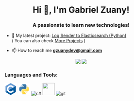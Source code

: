 <h1 align="center">Hi 👋, I'm Gabriel Zuany!</h1>
<h3 align="center">A passionate to learn new technologies!</h3>


- 🔭 My latest project: [Log Sender to Elasticsearch (Python)](https://github.com/GabrielZuany/ElasticSearchLogs)<br>( You can also check [More Projects](https://github.com/GabrielZuany/Projects) )

- 📫 How to reach me **gzuanydev@gmail.com**

<div align="center">
<img height="180em" src="https://github-readme-stats.vercel.app/api/top-langs/?username=GabrielZuany&layout=compact&langs_count=7&theme=dracula"/>
<img height="180em" src="https://github-readme-stats.vercel.app/api?username=GabrielZuany&show_icons=true&theme=dracula&include_all_commits=true&count_private=true"/>
</div>


<h3 align="left">Languages and Tools:</h3>
<p align="left">
  
 <img src="https://raw.githubusercontent.com/devicons/devicon/master/icons/c/c-original.svg" alt="c" width="40" height="40"/>
<img src="https://raw.githubusercontent.com/devicons/devicon/master/icons/python/python-original.svg" alt="python" width="40" height="40"/> 
   <img src="https://cdn.jsdelivr.net/gh/devicons/devicon/icons/csharp/csharp-original.svg"  alt="c#" width="40" height="40"/>
<img src="https://cdn.jsdelivr.net/gh/devicons/devicon/icons/postgresql/postgresql-original.svg" width="40" height="40"/>          
 <img src="https://www.vectorlogo.zone/logos/git-scm/git-scm-icon.svg" alt="git" width="40" height="40"/>

</p>

